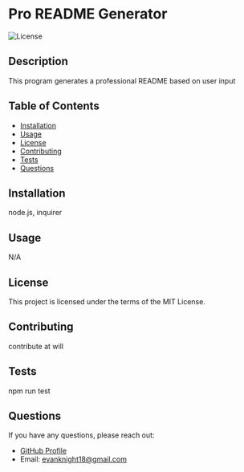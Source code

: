 
# Pro README Generator

![License](https://img.shields.io/badge/License-MIT-blue.svg)

## Description

This program generates a professional README based on user input

## Table of Contents

- [Installation](#installation)
- [Usage](#usage)
- [License](#license)
- [Contributing](#contributing)
- [Tests](#tests)
- [Questions](#questions)

## Installation

node.js, inquirer

## Usage

N/A

## License

This project is licensed under the terms of the MIT License.

## Contributing

contribute at will

## Tests

npm run test

## Questions

If you have any questions, please reach out:

- [GitHub Profile](https://github.com/evanknight18)
- Email: evanknight18@gmail.com
